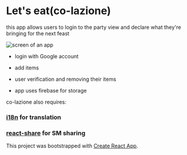 # Let's eat(co-lazione)

this app allows users to login to the party view and declare what they're bringing for the next feast

![screen of an app]()

- login with Google account

- add items

- user verification and removing their items

- app uses firebase for storage

co-lazione also requires:

### [i18n](https://github.com/mashpie/i18n-node) for translation

### [react-share](https://github.com/nygardk/react-share) for SM sharing

This project was bootstrapped with [Create React App](https://github.com/facebook/create-react-app).
